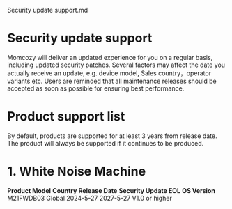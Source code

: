 Security update support.md

# Security update support

Momcozy will deliver an updated experience for you on a regular basis, including updated security patches. Several factors may affect the date you actually receive an update, e.g. device model, Sales country，operator variants etc. Users are reminded that all maintenance releases should be accepted as soon as possible for ensuring best performance.
# Product support list

By default, products are supported for at least 3 years from release date. The product will always be supported if it continues to be produced.
# 1. White Noise Machine

**Product Model**	**Country**	**Release Date**	**Security Update EOL**	**OS Version**<br>
  M21FWDB03	        Global	    2024-5-27	        2027-5-27	              V1.0 or higher
